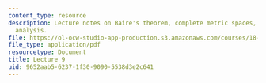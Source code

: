```yaml
---
content_type: resource
description: Lecture notes on Baire's theorem, complete metric spaces, and functional
  analysis.
file: https://ol-ocw-studio-app-production.s3.amazonaws.com/courses/18-102-introduction-to-functional-analysis-spring-2009/9652aab562371f3090905538d3e2c641_MIT18_102s09_lec09.pdf
file_type: application/pdf
resourcetype: Document
title: Lecture 9
uid: 9652aab5-6237-1f30-9090-5538d3e2c641
---
```

